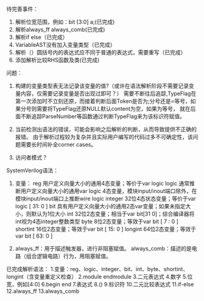 待完善事件：
1. 解析位宽范围，例如：bit [3:0] a;(已完成)
2. 解析always_ff always_comb(已完成)
3. 解析if else（已完成）
4. VariableAST没有加入变量类型（已完成）
5. 解析（）圆括号内的表达式应不同于普通的表达式，需要重写（已完成）
6. 添加解析比较RHS函数及类(已完成)

问题：
1. 构建的变量类型表无法记录该变量的值?（或许在语法解析阶段不需要记录变量内容，仅需要记录变量是否出现过即可？）
	需要不断往后追踪,TypeFlag在第一次添加时不立刻还原，而接着判断后面Token是否为;分号还是=等号，如果分号则需要将TypeFlag还原NULL默认content为空，如果为等号，
	就在后面不断追踪ParseNumber等函数通过判断TypeFlag来为该标识符赋值。

2. 当前检测出语法的错误，可能会影响之后解析的判断，从而导致提供不正确的报错。
	由于解析过程较为复杂并且实际用户编写的代码过多不可确定性，该问题需要长时间补全corner cases。

3. 访问者模式？

SystemVerilog语法：
1. 变量：
reg	用户定义向量大小的通用4态变量；等价于var logic
logic	通常推断用户定义向量大小的通用var logic 4态变量，模块input/inout端口除外，在模块input/inout端口上推断wire logic
integer	32位4态状态变量；等价于var logic [ 31: 0 ]
bit	具有用户定义向量大小的通用2态var变量；如果未指定大小，则默认为1位大小
int	32位2态变量；相当于var bit[31 0]；综合编译器将int视为4态integer整数类型
byte	8位2态变量；等效于var bit [ 7 : 0 ]
shortint	16位2态变量；等效于var bit [ 15: 0 ]
longint	64位2态变量；等效于var bit [ 63: 0 ]

2. always_ff：用于描述触发器，进行非阻塞赋值。 always_comb：描述的是电路（组合逻辑电路）行为，用阻塞赋值。

已完成解析语法：
1.变量：reg、logic、integer、bit、int、byte、shortint、longint（含变量重定义检查）
2.module endmodule
3.二元表达式
4.数字
5.位宽，例如[4:0]
6.begin end
7.表达式
8.()
9.标识符
10.二元比较表达式
11.if-else
12.always_ff
13.always_comb

